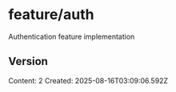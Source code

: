 # feature/auth

Authentication feature implementation

## Version
Content: 2
Created: 2025-08-16T03:09:06.592Z
